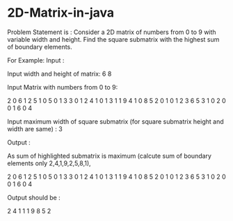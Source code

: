 # 2D-Matrix-in-java
Problem Statement is : Consider a 2D matrix of numbers from 0 to 9 with variable width and height. Find the square submatrix with the highest sum of boundary elements.

For Example:
Input :

Input width and height of matrix: 6 8

Input Matrix with numbers from 0 to 9:

2 0 6 1 2 5
1 0 5 0 1 3
3 0 1 2 4 1
0 1 3 1 1 9
4 1 0 8 5 2
0 1 0 1 2 3
6 5 3 1 0 2
0 0 1 6 0 4

Input maximum width of square submatrix (for square submatrix height and width are same) : 3


Output :

As sum of highlighted submatrix is maximum (calcute sum of boundary elements only 2,4,1,9,2,5,8,1),

2 0 6 1 2 5
1 0 5 0 1 3
3 0 1 2 4 1
0 1 3 1 1 9
4 1 0 8 5 2
0 1 0 1 2 3
6 5 3 1 0 2
0 0 1 6 0 4

Output should be :

2 4 1
1 1 9
8 5 2

